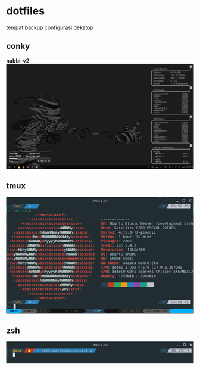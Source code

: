 # dotfiles
tempat backup configurasi dekstop

## conky
**nabbi-v2**
![alt text](https://github.com/nabil48/dotfiles/blob/master/conky/Nabbi-v2/nabbi-v2%20preview.png "Title")
## tmux
![alt text](https://github.com/nabil48/dotfiles/blob/master/tmux/tmux-preview.png "Title")
## zsh
![alt text](https://github.com/nabil48/dotfiles/blob/master/zsh/zsh-preview.png "Title")
